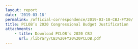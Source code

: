 ```yaml
---
layout: report
date: '2019-03-18'
permalink: /official-correspondence/2019-03-18-CBJ-FY20/
title: PCLOB’s 2020 Congressional Budget Justification
attachments:
    - title: Download PCLOB’s 2020 CBJ
      url: /library/CBJ%20FY20%20PCLOB.pdf
---
```

